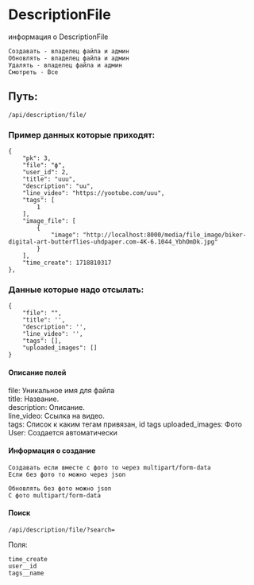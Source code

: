 # DescriptionFile

информация о DescriptionFile

    Создавать - владелец файла и админ
    Обновлять - владелец файла и админ
    Удалять - владелец файла и админ
    Смотреть - Все

## Путь:

    /api/description/file/

### Пример данных которые приходят:

    {
        "pk": 3,
        "file": "ф",
        "user_id": 2,
        "title": "uuu",
        "description": "uu",
        "line_video": "https://yootube.com/uuu",
        "tags": [
            1
        ],
        "image_file": [
            {
                "image": "http://localhost:8000/media/file_image/biker-digital-art-butterflies-uhdpaper.com-4K-6.1044_YbhOmDk.jpg"
            }
        ],
        "time_create": 1718810317
    },

### Данные которые надо отсылать:

    {
        "file": "",
        "title": '',
        "description": '',
        "line_video": '',
        "tags": [],
        "uploaded_images": []
    }

#### Описание полей

file: Уникальное имя для файла \
title: Название. \
description: Описание. \
line_video: Ссылка на видео. \
tags: Список к каким тегам привязан, id tags
uploaded_images: Фото
User: Создается автоматически

#### Информация о создание

    Создавать если вместе с фото то через multipart/form-data
    Если без фото то можно через json

    Обновлять без фото можно json
    С фото multipart/form-data

#### Поиск

    /api/description/file/?search=

Поля:

    time_create 
    user__id 
    tags__name
